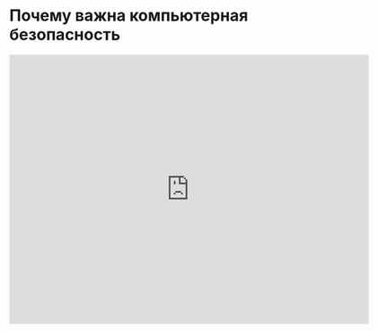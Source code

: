 # Почему важна компьютерная безопасность
<iframe width="640" height="480" src="https://www.youtube.com/embed/mR4ZfA8NT8Y?list=PLU-TUGRFxOHgxyJSpAYiJaheMwkumGUTK" frameborder="0" allowfullscreen></iframe>
